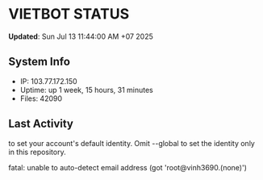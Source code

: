 # VIETBOT STATUS
**Updated**: Sun Jul 13 11:44:00 AM +07 2025

## System Info
- IP: 103.77.172.150
- Uptime: up 1 week, 15 hours, 31 minutes
- Files: 42090

## Last Activity

to set your account's default identity.
Omit --global to set the identity only in this repository.

fatal: unable to auto-detect email address (got 'root@vinh3690.(none)')
